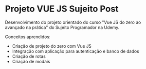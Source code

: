 # Projeto VUE JS Sujeito Post

Desenvolvimento do projeto orientado do curso "Vue JS do zero ao avançado na prática" do Sujeito Programador na Udemy.

Conceitos aprendidos:

- Criação de projeto do zero com Vue JS
- Integração com aplicação para autenticação e banco de dados
- Criação de rotas
- Criação de modais